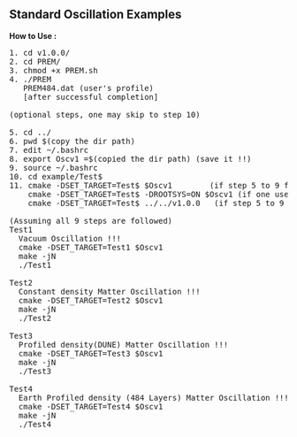 
## Standard Oscillation Examples
**How to Use :**
<pre>
1. cd v1.0.0/
2. cd PREM/
3. chmod +x PREM.sh
4. ./PREM
   PREM484.dat (user's profile)
   [after successful completion]

(optional steps, one may skip to step 10)

5. cd ../
6. pwd $(copy the dir path)
7. edit ~/.bashrc
8. export Oscv1 =$(copied the dir path) (save it !!)
9. source ~/.bashrc
10. cd example/Test$
11. cmake -DSET_TARGET=Test$ $Oscv1        (if step 5 to 9 followed)
    cmake -DSET_TARGET=Test$ -DROOTSYS=ON $Oscv1 (if one uses ROOT6)
    cmake -DSET_TARGET=Test$ ../../v1.0.0   (if step 5 to 9 skipped)

(Assuming all 9 steps are followed)
Test1
  Vacuum Oscillation !!!
  cmake -DSET_TARGET=Test1 $Oscv1
  make -jN
  ./Test1

Test2
  Constant density Matter Oscillation !!!
  cmake -DSET_TARGET=Test2 $Oscv1
  make -jN
  ./Test2

Test3
  Profiled density(DUNE) Matter Oscillation !!!
  cmake -DSET_TARGET=Test3 $Oscv1
  make -jN
  ./Test3

Test4
  Earth Profiled density (484 Layers) Matter Oscillation !!!
  cmake -DSET_TARGET=Test4 $Oscv1
  make -jN
  ./Test4




